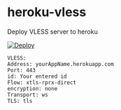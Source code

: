 # heroku-vless
Deploy VLESS server to heroku

[![Deploy](https://www.herokucdn.com/deploy/button.png)](https://dashboard.heroku.com/new?template=https://github.com/dilshan271/heroku-vless)


```
VLESS:
Address: yourAppName.herokuapp.com
Port: 443
id: Your entered id
Flow: xtls-rprx-direct
encryption: none
Transport: ws
TLS: tls
